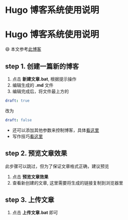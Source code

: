 # Hugo 博客系统使用说明


# Hugo 博客系统使用说明  

:smile: 本文参考[此博客](https://hugoloveit.com/zh-cn/)

## step 1. 创建一篇新的博客

1. 点击 **新建文章.bat**, 根据提示操作
2. 编辑生成的 **.md** 文件
3. 编辑完成后，将文件最上方的 
```yml
draft: true 
```
改为
```yml
draft: false
```
* 还可以添加其他参数来控制博客，具体[看这里](https://hugoloveit.com/zh-cn/theme-documentation-content/#front-matter)
* 写作技巧[看这里](https://hugoloveit.com/zh-cn/basic-markdown-syntax/)

## step 2. 预览文章效果

此步骤可以跳过，但为了保证文章格式正确，建议预览
1. 点击 **预览文章效果**
2. 查看新创建的文章, 这里需要将生成的链接复制到浏览器里

## step 3. 上传文章

1. 点击 **上传文章.bat** 即可
